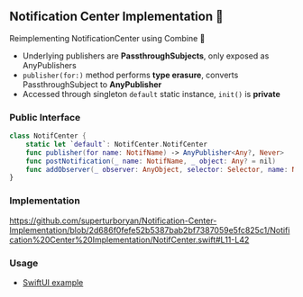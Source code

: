## Notification Center Implementation 📣

Reimplementing NotificationCenter using Combine 🚜 
- Underlying publishers are **PassthroughSubjects**, only exposed as AnyPublishers
- `publisher(for:)` method performs **type erasure**, converts PassthroughSubject to **AnyPublisher**
- Accessed through singleton `default` static instance, `init()` is **private**

### Public Interface
```swift
class NotifCenter {
    static let `default`: NotifCenter.NotifCenter
    func publisher(for name: NotifName) -> AnyPublisher<Any?, Never>
    func postNotification(_ name: NotifName, _ object: Any? = nil)
    func addObserver(_ observer: AnyObject, selector: Selector, name: NotifName, object: Any?)
}
```

### Implementation
  
https://github.com/superturboryan/Notification-Center-Implementation/blob/2d686f0fefe52b5387bab2bf7387059e5fc825c1/Notification%20Center%20Implementation/NotifCenter.swift#L11-L42  

### Usage

- [SwiftUI example](Notification-Center-Implementation/blob/main/Notification%20Center%20Implementation/ContentView.swift)
